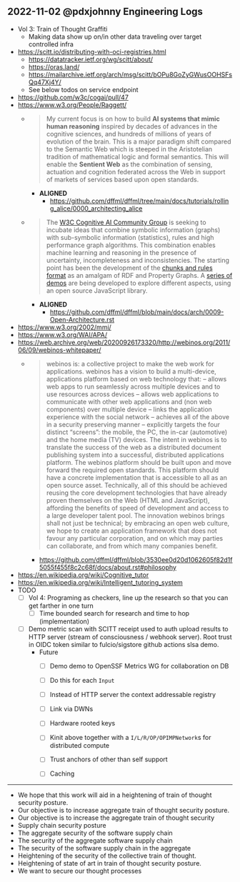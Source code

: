 ## 2022-11-02 @pdxjohnny Engineering Logs

- Vol 3: Train of Thought Graffiti
  - Making data show up on/in other data traveling over target controlled infra
- https://scitt.io/distributing-with-oci-registries.html
  - https://datatracker.ietf.org/wg/scitt/about/
  - https://oras.land/
  - https://mailarchive.ietf.org/arch/msg/scitt/bOPu8GoZyGWusOOHSFsQq47Xj4Y/
  - See below todos on service endpoint
- https://github.com/w3c/cogai/pull/47
- https://www.w3.org/People/Raggett/
  - > My current focus is on how to build **AI systems that mimic human reasoning** inspired by decades of advances in the cognitive sciences, and hundreds of millions of years of evolution of the brain. This is a major paradigm shift compared to the Semantic Web which is steeped in the Aristotelian tradition of mathematical logic and formal semantics. This will enable the **Sentient Web** as the combination of sensing, actuation and cognition federated across the Web in support of markets of services based upon open standards.
    - **ALIGNED**
      - https://github.com/dffml/dffml/tree/main/docs/tutorials/rolling_alice/0000_architecting_alice
  - > The [W3C Cognitive AI Community Group](https://www.w3.org/community/cogai/) is seeking to incubate ideas that combine symbolic information (graphs) with sub-symbolic information (statistics), rules and high performance graph algorithms. This combination enables machine learning and reasoning in the presence of uncertainty, incompleteness and inconsistencies. The starting point has been the development of the [chunks and rules format](https://github.com/w3c/cogai/blob/master/chunks-and-rules.md) as an amalgam of RDF and Property Graphs. A [series of demos](https://github.com/w3c/cogai/blob/master/demos/README.md) are being developed to explore different aspects, using an open source JavaScript library.
    - **ALIGNED**
      - https://github.com/dffml/dffml/blob/main/docs/arch/0009-Open-Architecture.rst
- https://www.w3.org/2002/mmi/
- https://www.w3.org/WAI/APA/
- https://web.archive.org/web/20200926173320/http://webinos.org/2011/06/09/webinos-whitepaper/
  - > webinos is: a collective project to make the web work for applications. webinos has a vision to build a multi-device, applications platform based on web technology that: – allows web apps to run seamlessly across multiple devices and to use resources across devices – allows web applications to communicate with other web applications and (non web components) over multiple device – links the application experience with the social network – achieves all of the above in a security preserving manner – explicitly targets the four distinct “screens”: the mobile, the PC, the in-car (automotive) and the home media (TV) devices. The intent in webinos is to translate the success of the web as a distributed document publishing system into a successful, distributed applications platform. The webinos platform should be built upon and move forward the required open standards. This platform should have a concrete implementation that is accessible to all as an open source asset. Technically, all of this should be achieved reusing the core development technologies that have already proven themselves on the Web (HTML and JavaScript), affording the benefits of speed of development and access to a large developer talent pool. The innovation webinos brings shall not just be technical; by embracing an open web culture, we hope to create an application framework that does not favour any particular corporation, and on which may parties can collaborate, and from which many companies benefit.
    - https://github.com/dffml/dffml/blob/3530ee0d20d1062605f82d1f5055f455f8c2c68f/docs/about.rst#philosophy
- https://en.wikipedia.org/wiki/Cognitive_tutor
- https://en.wikipedia.org/wiki/Intelligent_tutoring_system
- TODO
  - [ ] Vol 4: Programing as checkers, line up the research so that you can get farther in one turn
    - [ ] Time bounded search for research and time to hop (implementation)
  - [ ] Demo metric scan with SCITT receipt used to auth upload results to HTTP server (stream of consciousness / webhook server). Root trust in OIDC token similar to fulcio/sigstore github actions slsa demo.
    - Future
      - [ ] Demo demo to OpenSSF Metrics WG for collaboration on DB
      - [ ] Do this for each `Input`
      - [ ] Instead of HTTP server the context addressable registry
      - [ ] Link via DWNs
      - [ ] Hardware rooted keys
      - [ ] Kinit above together with a `I/L/R/OP/OPIMPNetwork`s for distributed compute
      - [ ] Trust anchors of other than self support
      - [ ] Caching


---

- We hope that this work will aid in a heightening of train of thought security posture.
- Our objective is to increase aggregate train of thought security posture.
- Our objective is to increase the aggregate train of thought security
- Supply chain security posture
- The aggregate security of the software supply chain
- The security of the aggregate software supply chain
- The security of the software supply chain in the aggregate
- Heightening of the security of the collective train of thought.
- Heightening of state of art in train of thought security posture.
- We want to secure our thought processes
